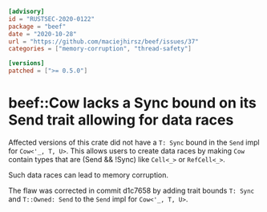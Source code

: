 ```toml
[advisory]
id = "RUSTSEC-2020-0122"
package = "beef"
date = "2020-10-28"
url = "https://github.com/maciejhirsz/beef/issues/37"
categories = ["memory-corruption", "thread-safety"]

[versions]
patched = [">= 0.5.0"]
```

# beef::Cow lacks a Sync bound on its Send trait allowing for data races

Affected versions of this crate did not have a `T: Sync` bound in the `Send` impl for `Cow<'_, T, U>`. This allows users to create data races by making `Cow` contain types that are (Send && !Sync) like `Cell<_>` or `RefCell<_>`.

Such data races can lead to memory corruption.

The flaw was corrected in commit d1c7658 by adding trait bounds `T: Sync` and `T::Owned: Send` to the `Send` impl for `Cow<'_, T, U>`.

